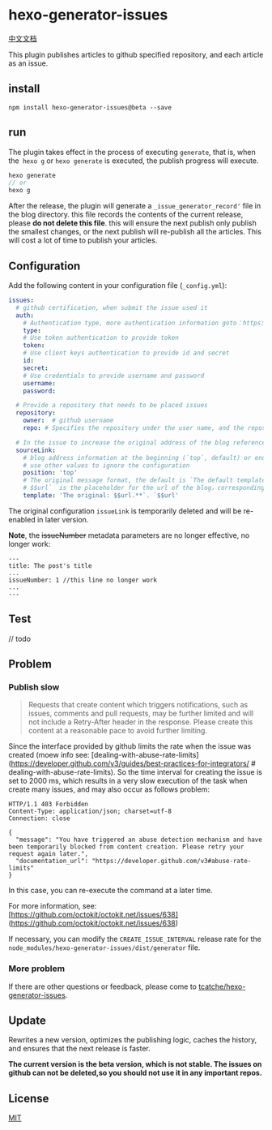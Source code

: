 # hexo-generator-issues

[中文文档](/README-zh.md)

This plugin publishes articles to github specified repository, and each article as an issue.

## install

```
npm install hexo-generator-issues@beta --save
```

## run

The plugin takes effect in the process of executing `generate`, that is, when the` hexo g` or `hexo generate` is executed, the publish progress will execute.

```js
hexo generate 
// or
hexo g
```

After the release, the plugin will generate a `_issue_generator_record'` file in the blog directory. this file records the contents of the current release, please **do not delete this file**.
this will ensure the next publish only publish the smallest changes, or the next publish will re-publish all the articles. This will cost a lot of time to publish your articles.

## Configuration

Add the following content in your configuration file (`_config.yml`):

```yml
issues:
  # github certification, when submit the issue used it
  auth:
    # Authentication type, more authentication information goto：https://github.com/mikedeboer/node-github#authentication
    type: 
    # Use token authentication to provide token
    token: 
    # Use client keys authentication to provide id and secret
    id:
    secret: 
    # Use credentials to provide username and password
    username:
    password:

  # Provide a repository that needs to be placed issues
  repository:
    owner:  # github username
    repo: # Specifies the repository under the user name, and the repository must exist

  # In the issue to increase the original address of the blog reference, the corresponding address is post.permalink
  sourceLink: 
    # blog address information at the beginning (`top`, default) or end (` bottom`), 
    # use other values ​​to ignore the configuration
    position: 'top' 
    # The original message format, the default is `The default template is 'The original: $$url.**`， 
    # $$url`  is the placeholder for the url of the blog，corresponding to markdown： `[${post.title}](${post.permalink})`
    template: 'The original: $$url.**`. `$$url' 
```

The original configuration `issueLink` is temporarily deleted and will be re-enabled in later version.

**Note**, the ~~issueNumber~~ metadata parameters are no longer effective, no longer work:

```
---
title: The post's title
...
issueNumber: 1 //this line no longer work
...
---
```

## Test

// todo 

## Problem

### Publish slow

> Requests that create content which triggers notifications, such as issues, comments and pull requests, may be further limited and will not include a Retry-After header in the response. Please create this content at a reasonable pace to avoid further limiting.

Since the interface provided by github limits the rate when the issue was created (moew info see: [dealing-with-abuse-rate-limits] (https://developer.github.com/v3/guides/best-practices-for-integrators/ # dealing-with-abuse-rate-limits). So the time interval for creating the issue is set to 2000 ms, which results in a very slow execution of the task when create many issues, and may also occur as follows problem:

```
HTTP/1.1 403 Forbidden
Content-Type: application/json; charset=utf-8
Connection: close

{
  "message": "You have triggered an abuse detection mechanism and have been temporarily blocked from content creation. Please retry your request again later.",
  "documentation_url": "https://developer.github.com/v3#abuse-rate-limits"
}
```

In this case, you can re-execute the command at a later time.

For more information, see: [https://github.com/octokit/octokit.net/issues/638] (https://github.com/octokit/octokit.net/issues/638)

If necessary, you can modify the `CREATE_ISSUE_INTERVAL` release rate for the` node_modules/hexo-generator-issues/dist/generator` file.

### More problem

If there are other questions or feedback, please come to [tcatche/hexo-generator-issues](https://github.com/tcatche/hexo-generator-issues/issues).

## Update

Rewrites a new version, optimizes the publishing logic, caches the history, and ensures that the next release is faster.

**The current version is the beta version, which is not stable. The issues on github can not be deleted,so you should not use it in any important repos.**

## License

[MIT](./LICENSE)